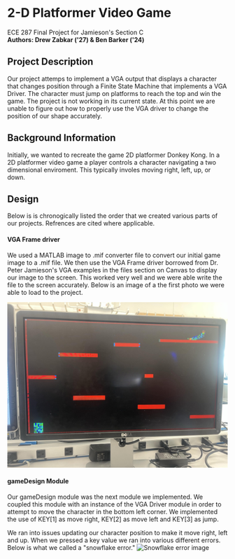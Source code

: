 # 2-D Platformer Video Game 
ECE 287 Final Project for Jamieson's Section C  
**Authors: Drew Zabkar ('27) & Ben Barker ('24)**  
## Project Description  
Our project attemps to implement a VGA output that displays a character that changes position through a Finite State Machine that implements a VGA Driver. The character must jump on platforms to reach the top and win the game. The project is not working in its current state. At this point we are unable to figure out how to properly use the VGA driver to change the position of our shape accurately. 
## Background Information
Initially, we wanted to recreate the game 2D platformer Donkey Kong. In a 2D platformer video game a player controls a character navigating a two dimensional enviroment. This typically involes moving right, left, up, or down. 
## Design 
Below is is chronogically listed the order that we created various parts of our projects. Refrences are cited where applicable.  
#### VGA Frame driver
We used a MATLAB image to .mif converter file to convert our initial game image to a .mif file. We then use the VGA Frame driver borrowed from Dr. Peter Jamieson's VGA examples in the files section on Canvas to display our image to the screen. This worked very well and we were able write the file to the screen accurately. Below is an image of a the first photo we were able to load to the project.  

![Image of our first write to screen](image1_github.jpg)  

#### gameDesign Module  
Our gameDesign module was the next module we implemented. We coupled this module with an instance of the VGA Driver module in order to attempt to move the character in the bottom left corner. We implemented the use of KEY[1] as move right, KEY[2] as move left and KEY[3] as jump. 

We ran into issues updating our character position to make it move right, left and up. When we pressed a key value we ran into various different errors. Below is what we called a "snowflake error." ![Snowflake error image](image_2_snowflake_error.jpg)  




